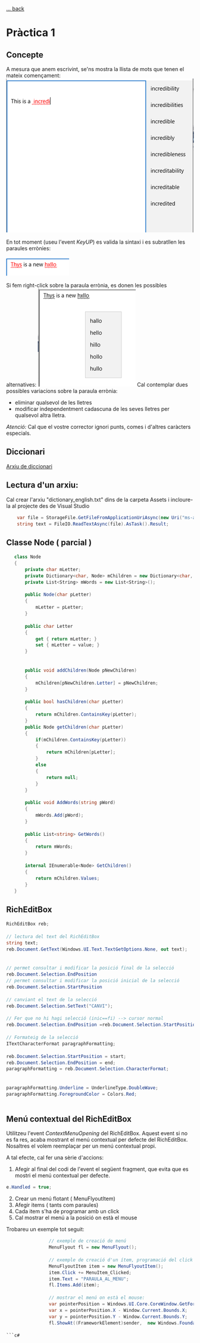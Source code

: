 [ ... back  ](../README.md)

# Pràctica 1

## Concepte
A mesura que anem escrivint, se'ns mostra la llista de mots que tenen el mateix començament:
![alt text](../images/PAC1/predictiveText.png "Predictive text")

En tot moment (useu l'event _KeyUP_) es valida la sintaxi i es subratllen les paraules errònies:

![alt text](../images/PAC1/spell_check.png "Spell Checking")

Si fem right-click sobre la paraula errònia, es donen les possibles alternatives:
![alt text](../images/PAC1/spell_check_2.png "Spell Checking -  Correcció ")
Cal contemplar dues possibles variacions sobre la paraula errònia:
* eliminar qualsevol de les lletres
* modificar independentment cadascuna de les seves lletres per qualsevol altra lletra.

*Atenció:* Cal que el vostre corrector ignori punts, comes i d'altres caràcters especials.


## Diccionari

[Arxiu de diccionari](dictionary_english.txt)

## Lectura d'un arxiu:

Cal crear l'arxiu "dictionary_english.txt" dins de la carpeta Assets
i incloure-la al projecte des de Visual Studio

```c#
	var file = StorageFile.GetFileFromApplicationUriAsync(new Uri("ms-appx:///Assets/dictionary_english.txt")).AsTask().Result;
	string text = FileIO.ReadTextAsync(file).AsTask().Result;
 ```
 
 ## Classe Node ( parcial )
 
 ```c#
    class Node
    {
        private char mLetter;
        private Dictionary<char, Node> mChildren = new Dictionary<char, Node>();
        private List<String> mWords = new List<String>();

		public Node(char pLetter)
        {
            mLetter = pLetter;
        }
 
        public char Letter
        {
            get { return mLetter; }
            set { mLetter = value; }
        }


        public void addChildren(Node pNewChildren)
        {
            mChildren[pNewChildren.Letter] = pNewChildren;
        }

        public bool hasChildren(char pLetter)
        {
            return mChildren.ContainsKey(pLetter);
        }
        public Node getChildren(char pLetter)
        {
            if(mChildren.ContainsKey(pLetter))
            {
                return mChildren[pLetter];
            }
            else
            {
                return null;
            }
        }

        public void AddWords(string pWord)
        {
            mWords.Add(pWord);
        }

        public List<string> GetWords()
        {
            return mWords;
        }

        internal IEnumerable<Node> GetChildren()
        {
            return mChildren.Values;
        }
    }
 ```
 
## RichEditBox
 
 ```c#
 RichEditBox reb;
 
 // lectura del text del RichEditBox
 string text;
 reb.Document.GetText(Windows.UI.Text.TextGetOptions.None, out text);
 

 // permet consultar i modificar la posició final de la selecció 
 reb.Document.Selection.EndPosition 
 // permet consultar i modificar la posició inicial de la selecció 
 reb.Document.Selection.StartPosition
 
 // canviant el text de la selecció
 reb.Document.Selection.SetText("CANVI");
 
 // Fer que no hi hagi selecció (inic==fi) --> cursor normal
 reb.Document.Selection.EndPosition =reb.Document.Selection.StartPosition; 
 
 // Formateig de la selecció
ITextCharacterFormat paragraphFormatting;
 
reb.Document.Selection.StartPosition = start;
reb.Document.Selection.EndPosition = end;
paragraphFormatting = reb.Document.Selection.CharacterFormat;


paragraphFormatting.Underline = UnderlineType.DoubleWave;
paragraphFormatting.ForegroundColor = Colors.Red;
					
```

## Menú contextual del RichEditBox
Utilitzeu l'event _ContextMenuOpening_ del RichEditBox.
Aquest event si no es fa res, acaba mostrant el menú contextual per defecte del RichEditBox. Nosaltres el 
volem reemplaçar per un menú contextual propi.

A tal efecte, cal fer una sèrie d'accions:
1. Afegir al final del codi de l'event  el següent fragment, que evita que es mostri el menú contextual per defecte.
```c#
e.Handled = true;
```
2. Crear un menú flotant ( MenuFlyoutItem)
3. Afegir items ( tants com paraules)
4. Cada item s'ha de programar amb un click
5. Cal mostrar el menú a la posició on està el mouse

Trobareu un exemple tot seguit:
```c#
				// exemple de creació de menú
                MenuFlyout fl = new MenuFlyout();
                
				// exemple de creació d'un ítem, programació del click i afegir-lo al menú
				MenuFlyoutItem item = new MenuFlyoutItem();
				item.Click += MenuItem_Clicked;
				item.Text = "PARAULA_AL_MENU";
				fl.Items.Add(item);
                
				// mostrar el menú on està el mouse:
                var pointerPosition = Windows.UI.Core.CoreWindow.GetForCurrentThread().PointerPosition;
                var x = pointerPosition.X - Window.Current.Bounds.X;
                var y = pointerPosition.Y - Window.Current.Bounds.Y;
                fl.ShowAt((FrameworkElement)sender,  new Windows.Foundation.Point(x, y));              

```c#
